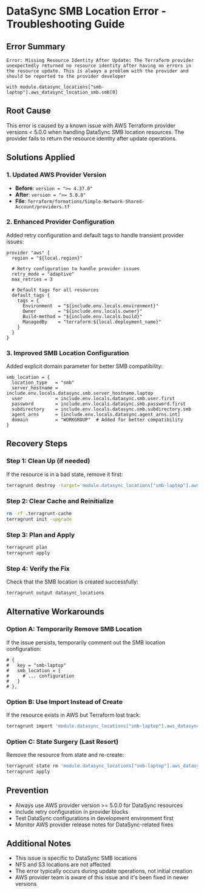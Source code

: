 # DataSync SMB Location Error - Troubleshooting Guide

## Error Summary
```
Error: Missing Resource Identity After Update: The Terraform provider unexpectedly returned no resource identity after having no errors in the resource update. This is always a problem with the provider and should be reported to the provider developer

with module.datasync_locations["smb-laptop"].aws_datasync_location_smb.smb[0]
```

## Root Cause
This error is caused by a known issue with AWS Terraform provider versions < 5.0.0 when handling DataSync SMB location resources. The provider fails to return the resource identity after update operations.

## Solutions Applied

### 1. Updated AWS Provider Version
- **Before**: `version = ">= 4.37.0"`
- **After**: `version = ">= 5.0.0"`
- **File**: `Terraform/formations/Simple-Network-Shared-Account/providers.tf`

### 2. Enhanced Provider Configuration
Added retry configuration and default tags to handle transient provider issues:
```hcl
provider "aws" {
  region = "${local.region}"
  
  # Retry configuration to handle provider issues
  retry_mode = "adaptive"
  max_retries = 3
  
  # Default tags for all resources
  default_tags {
    tags = {
      Environment  = "${include.env.locals.environment}"
      Owner        = "${include.env.locals.owner}"
      Build-method = "${include.env.locals.build}"
      ManagedBy    = "terraform:${local.deployment_name}"
    }
  }
}
```

### 3. Improved SMB Location Configuration
Added explicit domain parameter for better SMB compatibility:
```hcl
smb_location = {
  location_type   = "smb"
  server_hostname = include.env.locals.datasync.smb.server_hostname.laptop
  user            = include.env.locals.datasync.smb.user.first
  password        = include.env.locals.datasync.smb.password.first
  subdirectory    = include.env.locals.datasync.smb.subdirectory.smb
  agent_arns      = [include.env.locals.datasync.agent_arns.int]
  domain          = "WORKGROUP"  # Added for better compatibility
}
```

## Recovery Steps

### Step 1: Clean Up (if needed)
If the resource is in a bad state, remove it first:
```bash
terragrunt destroy -target='module.datasync_locations["smb-laptop"].aws_datasync_location_smb.smb[0]' -auto-approve
```

### Step 2: Clear Cache and Reinitialize
```bash
rm -rf .terragrunt-cache
terragrunt init -upgrade
```

### Step 3: Plan and Apply
```bash
terragrunt plan
terragrunt apply
```

### Step 4: Verify the Fix
Check that the SMB location is created successfully:
```bash
terragrunt output datasync_locations
```

## Alternative Workarounds

### Option A: Temporarily Remove SMB Location
If the issue persists, temporarily comment out the SMB location configuration:
```hcl
# {
#   key = "smb-laptop"
#   smb_location = {
#     # ... configuration
#   }
# },
```

### Option B: Use Import Instead of Create
If the resource exists in AWS but Terraform lost track:
```bash
terragrunt import 'module.datasync_locations["smb-laptop"].aws_datasync_location_smb.smb[0]' loc-xxxxxxxxxxxxxxxxx
```

### Option C: State Surgery (Last Resort)
Remove the resource from state and re-create:
```bash
terragrunt state rm 'module.datasync_locations["smb-laptop"].aws_datasync_location_smb.smb[0]'
terragrunt apply
```

## Prevention
- Always use AWS provider version >= 5.0.0 for DataSync resources
- Include retry configuration in provider blocks
- Test DataSync configurations in development environment first
- Monitor AWS provider release notes for DataSync-related fixes

## Additional Notes
- This issue is specific to DataSync SMB locations
- NFS and S3 locations are not affected
- The error typically occurs during update operations, not initial creation
- AWS provider team is aware of this issue and it's been fixed in newer versions